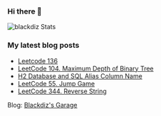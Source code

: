### Hi there 👋

![blackdiz Stats](https://github-readme-stats.vercel.app/api?username=blackdiz&theme=flag-india)
<!--
**blackdiz/blackdiz** is a ✨ _special_ ✨ repository because its `README.md` (this file) appears on your GitHub profile.

Here are some ideas to get you started:

- 🔭 I’m currently working on ...
- 🌱 I’m currently learning ...
- 👯 I’m looking to collaborate on ...
- 🤔 I’m looking for help with ...
- 💬 Ask me about ...
- 📫 How to reach me: ...
- 😄 Pronouns: ...
- ⚡ Fun fact: ...
-->

### My latest blog posts
<!-- BLOG-POST-LIST:START -->
- [Leetcode 136](https://blackdiz.github.io/blog/leetcode-136/)
- [LeetCode 104. Maximum Depth of Binary Tree](https://blackdiz.github.io/blog/leetcode-104/)
- [H2 Database and SQL Alias Column Name](https://blackdiz.github.io/blog/sql-and-h2-db/)
- [LeetCode 55. Jump Game](https://blackdiz.github.io/blog/leetcode-55/)
- [LeetCode 344. Reverse String](https://blackdiz.github.io/blog/leetcode-344/)
<!-- BLOG-POST-LIST:END -->
Blog: [Blackdiz's Garage](https://blackdiz.github.io/)

